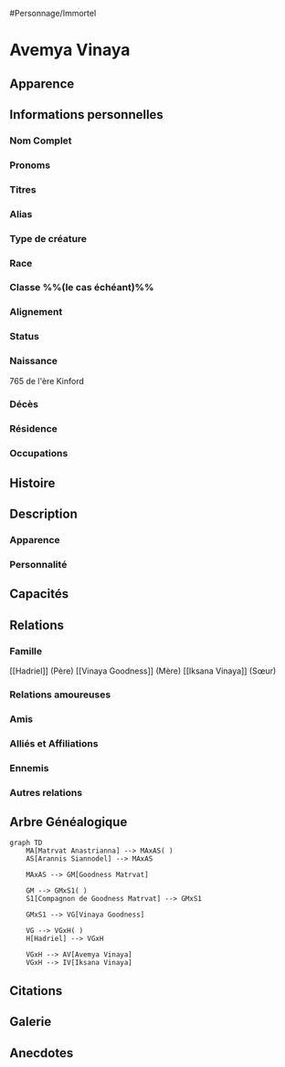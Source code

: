 #Personnage/Immortel 

# Avemya Vinaya

## Apparence

## Informations personnelles
### Nom Complet
### Pronoms
### Titres
### Alias
### Type de créature
### Race
### Classe %%(le cas échéant)%%
### Alignement
### Status
### Naissance
765 de l'ère Kinford

### Décès
### Résidence
### Occupations

## Histoire

## Description
### Apparence

### Personnalité

## Capacités

## Relations
### Famille
[[Hadriel]] (Père)
[[Vinaya Goodness]] (Mère)
[[Iksana Vinaya]] (Sœur)
### Relations amoureuses
### Amis
### Alliés et Affiliations
### Ennemis
### Autres relations

## Arbre Généalogique
```mermaid
graph TD
    MA[Matrvat Anastrianna] --> MAxAS( )
    AS[Arannis Siannodel] --> MAxAS

    MAxAS --> GM[Goodness Matrvat]

	GM --> GMxS1( )
    S1[Compagnon de Goodness Matrvat] --> GMxS1
    
    GMxS1 --> VG[Vinaya Goodness]

	VG --> VGxH( )
    H[Hadriel] --> VGxH

	VGxH --> AV[Avemya Vinaya]
	VGxH --> IV[Iksana Vinaya]
```

## Citations

## Galerie

## Anecdotes
